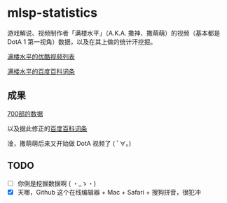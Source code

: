 # mlsp-statistics

游戏解说、视频制作者「满楼水平」（A.K.A. 撒神、撒萌萌）的视频（基本都是 DotA 1 第一视角）数据，以及在其上做的统计汗挖掘。

[满楼水平的优酷视频列表](http://i.youku.com/i/UMjg4MjQ1MzQ0/videos)

[满楼水平的百度百科词条](http://baike.baidu.com/item/满楼水平)
## 成果

[700部的数据](mlsp-result/result.json)

以及据此修正的[百度百科词条](http://baike.baidu.com/item/满楼水平?sefr=cr#4)

淦，撒萌萌后来又开始做 DotA 视频了 ( ﾟ∀。)
## TODO

- [ ] 你倒是挖掘数据啊 ( ・\_ゝ・)
- [x] 天哪，Github 这个在线编辑器 + Mac + Safari + 搜狗拼音，很犯冲
